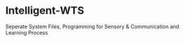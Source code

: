 # Intelligent-WTS
Seperate System Files, Programming for Sensory &amp; Communication and Learning Process
